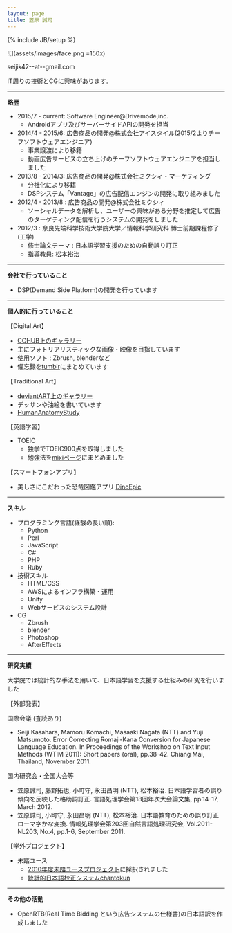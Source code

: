 ```yaml
---
layout: page
title: 笠原 誠司
---
```

{% include JB/setup %}

![](assets/images/face.png =150x)

seijik42--at--gmail.com

IT周りの技術とCGに興味があります。

----

**略歴**

* 2015/7 - current:  Software Engineer@Drivemode,inc.
    * Androidアプリ及びサーバーサイドAPIの開発を担当
* 2014/4 - 2015/6:  広告商品の開発@株式会社アイスタイル(2015/2よりチーフソフトウェアエンジニア)
    * 事業譲渡により移籍
    * 動画広告サービスの立ち上げのチーフソフトウェアエンジニアを担当しました
* 2013/8 - 2014/3:  広告商品の開発@株式会社ミクシィ・マーケティング
    * 分社化により移籍
    * DSPシステム「Vantage」の広告配信エンジンの開発に取り組みました
* 2012/4 - 2013/8 :  広告商品の開発@株式会社ミクシィ
    * ソーシャルデータを解析し、ユーザーの興味がある分野を推定して広告のターゲティング配信を行うシステムの開発をしました
* 2012/3          :  奈良先端科学技術大学院大学／情報科学研究科  博士前期課程修了(工学)
    * 修士論文テーマ : 日本語学習支援のための自動誤り訂正
    * 指導教員: 松本裕治

----

**会社で行っていること**

* DSP(Demand Side Platform)の開発を行っています

----

**個人的に行っていること**

【Digital Art】

* [CGHUB上のギャラリー](http://seijik42.cghub.com/images/)
* 主にフォトリアリスティックな画像・映像を目指しています
* 使用ソフト : Zbrush, blenderなど
* 備忘録を[tumblr](http://seijik42.tumblr.com/)にまとめています

【Traditional Art】

* [deviantART上のギャラリー](http://seijik42.deviantart.com/gallery/)
* デッサンや油絵を書いています
* [HumanAnatomyStudy](art/anatomy/)

【英語学習】

* TOEIC
    * 独学でTOEIC900点を取得しました
    * 勉強法を[mixiページ](http://p.mixi.jp/toeic900)にまとめました

【スマートフォンアプリ】

* 美しさにこだわった恐竜図鑑アプリ [DinoEpic](https://itunes.apple.com/ca/app/dino-epic/id725400494?mt=8)

----

**スキル**

* プログラミング言語(経験の長い順):
    * Python
    * Perl
    * JavaScript
    * C#
    * PHP
    * Ruby
* 技術スキル
    * HTML/CSS
    * AWSによるインフラ構築・運用
    * Unity
    * Webサービスのシステム設計
* CG
    * Zbrush
    * blender
    * Photoshop
    * AfterEffects

----

**研究実績**

大学院では統計的な手法を用いて、日本語学習を支援する仕組みの研究を行いました

【外部発表】

国際会議 (査読あり)

* Seiji Kasahara, Mamoru Komachi, Masaaki Nagata (NTT) and Yuji Matsumoto. Error Correcting Romaji-Kana Conversion for Japanese Language Education. In Proceedings of the Workshop on Text Input Methods (WTIM 2011): Short papers (oral), pp.38-42. Chiang Mai, Thailand, November 2011.

国内研究会・全国大会等

* 笠原誠司, 藤野拓也, 小町守, 永田昌明 (NTT), 松本裕治. 日本語学習者の誤り傾向を反映した格助詞訂正. 言語処理学会第18回年次大会論文集, pp.14-17, March 2012.
* 笠原誠司, 小町守, 永田昌明 (NTT), 松本裕治. 日本語教育のための誤り訂正ローマ字かな変換. 情報処理学会第203回自然言語処理研究会, Vol.2011-NL203, No.4, pp.1-6, September 2011.

【学外プロジェクト】

* 未踏ユース
    * [2010年度未踏ユースプロジェクト](http://www.ipa.go.jp/jinzai/mitou/2010/2010_1/youth/gaiyou/gm-1.html)に採択されました
    * [統計的日本語校正システムchantokun](http://cl.naist.jp/chantokun/)

----

**その他の活動**

* OpenRTB(Real Time Bidding という広告システムの仕様書)の日本語訳を作成しました
